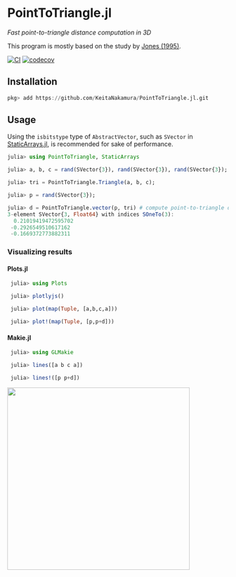 # PointToTriangle.jl

*Fast point-to-triangle distance computation in 3D*

This program is mostly based on the study by [Jones (1995)](https://www.researchgate.net/profile/Mark-Jones-11/publication/243787422_3D_Distance_from_a_Point_to_a_Triangle/links/54cb6c3b0cf2240c27e7da11/3D-Distance-from-a-Point-to-a-Triangle.pdf).

[![CI](https://github.com/KeitaNakamura/PointToTriangle.jl/actions/workflows/CI.yml/badge.svg)](https://github.com/KeitaNakamura/PointToTriangle.jl/actions/workflows/CI.yml)
[![codecov](https://codecov.io/gh/KeitaNakamura/PointToTriangle.jl/graph/badge.svg?token=bxCXQulaR6)](https://codecov.io/gh/KeitaNakamura/PointToTriangle.jl)

## Installation

```jl
pkg> add https://github.com/KeitaNakamura/PointToTriangle.jl.git
```

## Usage

Using the `isbitstype` type of `AbstractVector`, such as `SVector` in [StaticArrays.jl](https://github.com/JuliaArrays/StaticArrays.jl), is recommended for sake of performance.

```jl
julia> using PointToTriangle, StaticArrays

julia> a, b, c = rand(SVector{3}), rand(SVector{3}), rand(SVector{3});

julia> tri = PointToTriangle.Triangle(a, b, c);

julia> p = rand(SVector{3});

julia> d = PointToTriangle.vector(p, tri) # compute point-to-triangle distance vector
3-element SVector{3, Float64} with indices SOneTo(3):
  0.21019419472595702
 -0.2926549510617162
 -0.1669372773882311
```

### Visualizing results

#### Plots.jl

```jl
 julia> using Plots

 julia> plotlyjs()

 julia> plot(map(Tuple, [a,b,c,a]))

 julia> plot!(map(Tuple, [p,p+d]))
```

#### Makie.jl

```jl
 julia> using GLMakie

 julia> lines([a b c a])

 julia> lines!([p p+d])
```

<img width="415" src="https://github.com/KeitaNakamura/PointToTriangle.jl/assets/16015926/64818c53-fa8e-4bcb-81e1-29b5c88076cf">
